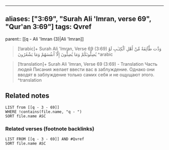 
---
aliases: ["3:69", "Surah Ali 'Imran, verse 69", "Qur'an 3:69"]
tags: Qvref
---

parent:: [[q - Ali 'Imran (3)|Ali 'Imran]]

> [!arabic]+ Surah Ali 'Imran, Verse 69 (3:69)
> <span class="quran-arabic">وَدَّت طَّآئِفَةٌ مِّنْ أَهْلِ ٱلْكِتَـٰبِ لَوْ يُضِلُّونَكُمْ وَمَا يُضِلُّونَ إِلَّآ أَنفُسَهُمْ وَمَا يَشْعُرُونَ</span>
^arabic

> [!translation]+ Surah Ali 'Imran, Verse 69 (3:69) - Translation
> Часть людей Писания желает ввести вас в заблуждение. Однако они вводят в заблуждение только самих себя и не ощущают этого.
^translation



## Related notes
```dataview
LIST from [[q - 3 - 69]]
WHERE !contains(file.name, "q - ")
SORT file.name ASC
```

### Related verses (footnote backlinks)
```dataview
LIST FROM [[q - 3 - 69]] AND #Qvref
SORT file.name ASC
```

